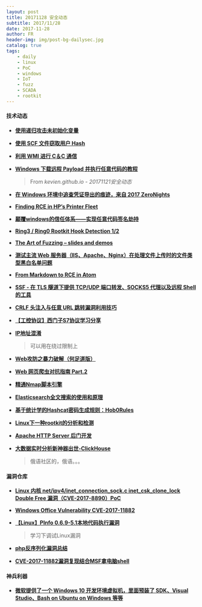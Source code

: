 ```yaml
---
layout: post
title: 20171128 安全动态
subtitle: 2017/11/28
date: 2017-11-28
author: FR
header-img: img/post-bg-dailysec.jpg
catalog: true
tags:
    - daily
    - linux
    - PoC
    - windows
    - IoT
    - fuzz
    - SCADA
    - rootkit
---
```

#### 技术动态
- **[使用递归攻击未初始化变量](https://signal11.io/index.php/2017/11/19/attacking-uninitialized-variables-with-recursion/)**

- **[使用 SCF 文件窃取用户 Hash](https://1337red.wordpress.com/using-a-scf-file-to-gather-hashes/)**

- **[利用 WMI 进行 C＆C 通信](https://pentestlab.blog/2017/11/20/command-and-control-wmi/)**

- **[Windows 下载远程 Payload 并执行任意代码的教程](https://arno0x0x.wordpress.com/2017/11/20/windows-oneliners-to-download-remote-payload-and-execute-arbitrary-code/)**
    > From *kevien.github.io - 20171121安全动态*

- **[在 Windows 环境中追查凭证导出的痕迹，来自 2017 ZeroNights](https://www.slideshare.net/heirhabarov/hunting-for-credentials-dumping-in-windows-environment)**

- **[Finding RCE in HP’s Printer Fleet](https://foxglovesecurity.com/2017/11/20/a-sheep-in-wolfs-clothing-finding-rce-in-hps-printer-fleet/)**

- **[颠覆windows的信任体系——实现任意代码签名劫持](https://mp.weixin.qq.com/s/LCo7elFjGzZIVTA4DDuD8Q)**

- **[Ring3 / Ring0 Rootkit Hook Detection 1/2](http://www.pentestingexperts.com/ring3-ring0-rootkit-hook-detection-1-2/)**

- **[The Art of Fuzzing – slides and demos](https://sec-consult.com/en/blog/2017/11/the-art-of-fuzzing-slides-and-demos/index.html)**

- **[测试主流 Web 服务器（IIS、Apache、Nginx）在处理文件上传时的文件类型黑白名单问题](https://mike-n1.github.io/ExtensionsOverview)**

- **[From Markdown to RCE in Atom](https://statuscode.ch/2017/11/from-markdown-to-rce-in-atom/)**

- **[SSF - 在 TLS 隧道下提供 TCP/UDP 端口转发、SOCKS5 代理以及远程 Shell 的工具](https://github.com/securesocketfunneling/ssf)**

- **[CRLF 头注入与任意 URL 跳转漏洞利用技巧](https://speakerdeck.com/shikarisenpai/crlf-and-openredirect-for-dummies%3E)**

- **[【工控协议】西门子S7协议学习分享](http://www.freebuf.com/articles/ics-articles/154898.html)**

- **[IP地址混淆](https://findneo.github.io/2017/11/textual-representation-of-IP-address/)**
    > 可以用在绕过限制上

- **[Web攻防之暴力破解（何足道版）](https://mp.weixin.qq.com/s/_zzHPAeWvSp4ckDz0_PltQ)**

- **[Web 网页爬虫对抗指南 Part.2](http://www.4hou.com/web/8736.html)**

- **[精通Nmap脚本引擎](https://t0data.gitbooks.io/nmap-nse/content/)**

- **[Elasticsearch全文搜索的使用和原理](https://jiayi.space/post/elasticsearchquan-wen-sou-suo-de-shi-yong-he-yuan-li)**

- **[基于统计学的Hashcat密码生成规则：Hob0Rules](http://www.freebuf.com/sectool/154586.html)**

- **[Linux下一种rootkit的分析和检测](http://www.freebuf.com/articles/system/154039.html)**

- **[Apache HTTP Server 后门开发](http://www.jianshu.com/p/9d9248922508)**

- **[大数据实时分析新神器出世-ClickHouse](http://www.jianshu.com/p/4b7d652317bb?from=timeline)**
    > 俄语社区的，俄语。。。

#### 漏洞仓库
- **[Linux 内核 net/ipv4/inet_connection_sock.c inet_csk_clone_lock Double Free 漏洞（CVE-2017-8890）PoC](https://github.com/hardenedlinux/offensive_poc/tree/master/CVE-2017-8890)**

- **[Windows Office Vulnerability CVE-2017-11882](https://github.com/embedi/CVE-2017-11882)**

- **[【Linux】PInfo 0.6.9-5.1本地代码执行漏洞](https://whereisk0shl.top/post/2017-11-25)**
    > 学习下调试Linux漏洞

- **[php反序列化漏洞总结 ](http://www.lsablog.com/network_security/penetration/php-unserialize-bug-summary/)**

- **[CVE-2017-11882漏洞复现结合MSF拿电脑shell](https://bbs.ichunqiu.com/thread-29620-1-1.html?from=sec)**

#### 神兵利器
- **[微软提供了一个 Windows 10 开发环境虚拟机，里面预装了 SDK、Visual Studio、Bash on Ubuntu on Windows 等等](https://developer.microsoft.com/en-us/windows/downloads/virtual-machines)**
